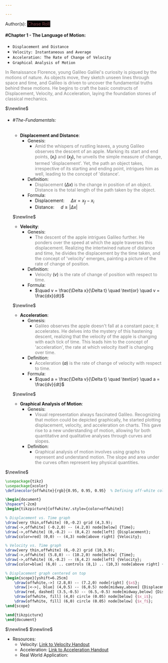 ```yaml
---

---
```


Author(s): <span style="color: #87464e; background-color: black; padding: 2px;">Chase Roll</span>
#### #Chapter 1 - The Language of Motion:

- `Displacement and Distance`
- `Velocity: Instantaneous and Average`
- `Acceleration: The Rate of Change of Velocity`
- `Graphical Analysis of Motion`

<span style="color:gray">In Renaissance Florence, young Galileo Galilei's curiosity is piqued by the motions of nature. As objects move, they sketch unseen lines through space and time, and Galileo is driven to uncover the fundamental truths behind these motions. He begins to craft the basic constructs of Displacement, Velocity, and Acceleration, laying the foundation stones of classical mechanics.</span>

$\newline$
- ###### #The-Fundamentals:

    - **Displacement and Distance**:
        - Genesis:
            - <span style="color:gray">Amid the whispers of rustling leaves, a young Galileo observes the descent of an apple. Marking its start and end points,</span> $( x_i )$ <span style="color:gray">and</span> $( x_f )$,<span style="color:gray"> he unveils the simple measure of change, termed 'displacement'. Yet, the path an object takes, irrespective of its starting and ending point, intrigues him as well, leading to the concept of 'distance'.</span>
        - Definition:
            - <span style="color:gray">Displacement</span> $( \Delta x )$ <span style="color:gray">is the change in position of an object. Distance is the total length of the path taken by the object.</span>
        - Formula:
            - Displacement: $\quad \Delta x = x_f - x_i$
            - Distance: $\quad d \geq |\Delta x|$
    
    $\newline$
    
    - **Velocity**:
        - Genesis:
            - <span style="color:gray">The descent of the apple intrigues Galileo further. He ponders over the speed at which the apple traverses this displacement. Realizing the intertwined nature of distance and time, he divides the displacement by the time taken, and the concept of 'velocity' emerges, painting a picture of the rate of change of position.</span>
        - Definition:
            - <span style="color:gray">Velocity</span> $( v )$ <span style="color:gray">is the rate of change of position with respect to time.</span>
        - Formula:
            - $\quad v = \frac{\Delta x}{\Delta t} \quad \text{or} \quad v = \frac{dx}{dt}$
    
    $\newline$
    
    - **Acceleration**:
        - Genesis:
            - <span style="color:gray">Galileo observes the apple doesn't fall at a constant pace; it accelerates. He delves into the mystery of this hastening descent, realizing that the velocity of the apple is changing with each tick of time. This leads him to the concept of 'acceleration', the rate at which velocity itself is changing over time.</span>
        - Definition:
            - <span style="color:gray">Acceleration</span> $( a )$ <span style="color:gray">is the rate of change of velocity with respect to time.</span>
        - Formula:
            - $\quad a = \frac{\Delta v}{\Delta t} \quad \text{or} \quad a = \frac{dv}{dt}$
    
    $\newline$
    
    - **Graphical Analysis of Motion**:
        - Genesis:
            - <span style="color:gray">Visual representation always fascinated Galileo. Recognizing that motion could be depicted graphically, he started plotting displacement, velocity, and acceleration on charts. This gave rise to a new understanding of motion, allowing for both quantitative and qualitative analyses through curves and slopes.</span>
        - Definition:
            - <span style="color:gray">Graphical analysis of motion involves using graphs to represent and understand motion. The slope and area under the curves often represent key physical quantities.</span>

 $\newline$
 
```tikz
\usepackage{tikz}
\usepackage{xcolor}
\definecolor{offwhite}{rgb}{0.95, 0.95, 0.95}  % Defining off-white color

\begin{document}
\hspace*{-2cm}
\begin{tikzpicture}[offwhite/.style={color=offwhite}]

% Displacement vs. Time graph
\draw[very thin,offwhite] (0,-0.2) grid (4,3.9);
\draw[->,offwhite] (-0.2,0) -- (4.2,0) node[below] {Time};
\draw[->,offwhite] (0,-0.2) -- (0,4.2) node[left] {Displacement};
\draw[color=red] (0,0) -- (4,3) node[above right] {Velocity};

% Velocity vs. Time graph
\draw[very thin,offwhite] (6,-0.2) grid (10,3.9);
\draw[->,offwhite] (5.8,0) -- (10.2,0) node[below] {Time};
\draw[->,offwhite] (6,-0.2) -- (6,4.2) node[left] {Velocity};
\draw[color=blue] (6,0) .. controls (8,1) .. (10,3) node[above right] {Acceleration};

% Displacement graph centered on top
\begin{scope}[yshift=6.25cm]
    \draw[offwhite,->] (2.8,0) -- (7.2,0) node[right] {$x$};
    \draw[|<->|, blue] (4,0.5) -- (6,0.5) node[midway,above] {Displacement};
    \draw[red, dashed] (3.5,-0.5) -- (6.5,-0.5) node[midway,below] {Distance};
    \draw[offwhite, fill] (4,0) circle (0.05) node[below] {$x_i$};
    \draw[offwhite, fill] (6,0) circle (0.05) node[below] {$x_f$};
\end{scope}

\end{tikzpicture}
\end{document}

```
 $\newline$
$\newline$
- Resources:
    - Velocity: [Link to Velocity Handout](https://cdn.artofproblemsolving.com/school/grid/3591/handouts/Handout_Velocity.pdf)
    - Acceleration: [Link to Acceleration Handout](https://cdn.artofproblemsolving.com/school/grid/3591/handouts/Handout_Acceleration.pdf)
    - Real World Application:
